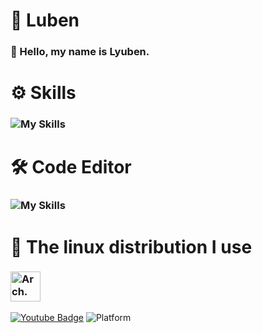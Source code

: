 # 📌 Luben
### 👋 Hello, my name is **Lyuben.**
# ⚙️ Skills
###    ![My Skills](https://skillicons.dev/icons?i=python,lua,rust)
# 🛠️ Code Editor
###    ![My Skills](https://skillicons.dev/icons?i=emacs)
# 🐧 The linux distribution I use
### <img src="https://cdn.discordapp.com/attachments/1001159460103933983/1121110707807719424/image.png" style="max-width: 100%;" width="48" title=Arch. />      
[![Youtube Badge](https://img.shields.io/youtube/channel/subscribers/UC0RL_1zazhFnqplgCflSrlg?style=social)](https://www.youtube.com/@bor666)
![Platform](https://img.shields.io/badge/platform-%20%7C%20Linux-%23989898)
